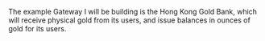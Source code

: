 The example Gateway I will be building is the Hong Kong Gold Bank,
which will receive physical gold from its users, and issue balances
in ounces of gold for its users.

